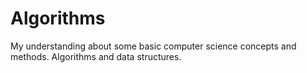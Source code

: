 # Algorithms
My understanding about some basic computer science concepts and methods. Algorithms and data structures.

